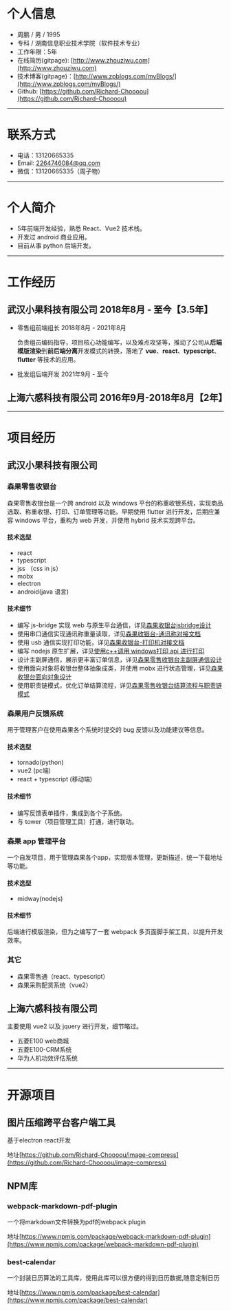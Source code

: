 

# 个人信息

* 周鹏 / 男 / 1995
* 专科 / 湖南信息职业技术学院（软件技术专业）
* 工作年限：5年
* 在线简历(gitpage): [http://www.zhouziwu.com](http://www.zhouziwu.com)
* 技术博客(gitpage)：[http://www.zpblogs.com/myBlogs/](http://www.zpblogs.com/myBlogs/)
* Github: [https://github.com/Richard-Choooou](https://github.com/Richard-Choooou)

---

# 联系方式
* 电话：13120665335
* Email: 2264746084@qq.com
* 微信：13120665335（周子物）

---
# 个人简介
* 5年前端开发经验，熟悉 React、Vue2 技术栈。
* 开发过 android 商业应用。
* 目前从事 python 后端开发。

---
# 工作经历
## 武汉小果科技有限公司 2018年8月 - 至今【3.5年】
* 零售组前端组长 2018年8月 - 2021年8月 

    负责组员编码指导，项目核心功能编写，以及难点攻坚等，推动了公司从**后端模版渲染**到**前后端分离**开发模式的转换，落地了 **vue**、**react**、**typescript**、**flutter** 等技术的应用。
* 批发组后端开发 2021年9月 - 至今
## 上海六感科技有限公司 2016年9月-2018年8月【2年】

---

# 项目经历
## 武汉小果科技有限公司
### 森果零售收银台
森果零售收银台是一个跨 android 以及 windows 平台的称重收银系统，实现商品选取、称重收银、打印、订单管理等功能。早期使用 flutter 进行开发，后期应兼容 windows 平台，重构为 web 开发，并使用 hybrid 技术实现跨平台。
#### 技术选型
* react
* typescript
* jss （css in js）
* mobx
* electron
* android(java 语言)
#### 技术细节
* 编写 js-bridge 实现 web 与原生平台通信，详见[森果收银台jsbridge设计](https://www.zpblogs.com/myBlogs/2021/02/07/%E6%A3%AE%E6%9E%9C%E6%94%B6%E9%93%B6%E5%8F%B0jsbridge%E8%AE%BE%E8%AE%A1)
* 使用串口通信实现通讯称重量读取，详见[森果收银台-通讯称对接文档](https://www.zpblogs.com/myBlogs/2021/01/20/%E9%80%9A%E8%AE%AF%E7%A7%B0%E5%AF%B9%E6%8E%A5%E6%96%87%E6%A1%A3/)
* 使用 usb 通信实现打印功能，详见[森果收银台-打印机对接文档](https://www.zpblogs.com/myBlogs/2021/01/22/%E6%A3%AE%E6%9E%9C%E6%94%B6%E9%93%B6%E5%8F%B0-%E6%89%93%E5%8D%B0%E6%9C%BA%E5%AF%B9%E6%8E%A5%E6%96%87%E6%A1%A3/)
* 编写 nodejs 原生扩展，详见[使用c++调用 windows打印 api 进行打印](https://www.zpblogs.com/myBlogs/2020/06/27/%E4%BD%BF%E7%94%A8-c-%E8%B0%83%E7%94%A8-windows-%E6%89%93%E5%8D%B0-api-%E8%BF%9B%E8%A1%8C%E6%89%93%E5%8D%B0/)
* 设计主副屏通信，展示更丰富订单信息，详见[森果零售收银台主副屏通信设计](https://www.zpblogs.com/myBlogs/2021/08/20/%E6%A3%AE%E6%9E%9C%E9%9B%B6%E5%94%AE%E6%94%B6%E9%93%B6%E5%8F%B0%E5%89%AF%E5%B1%8F%E9%80%9A%E4%BF%A1%E8%AE%BE%E8%AE%A1/)
* 使用面向对象将收银台整体抽象成类，并使用 mobx 进行状态管理，详见[森果收银台面向对象设计](https://www.zpblogs.com/myBlogs/2021/08/23/%E6%A3%AE%E6%9E%9C%E9%9B%B6%E5%94%AE%E6%94%B6%E9%93%B6%E5%8F%B0%E9%9D%A2%E5%90%91%E5%AF%B9%E8%B1%A1%E8%AE%BE%E8%AE%A1)
* 使用职责链模式，优化订单结算流程，详见[森果零售收银台结算流程与职责链模式](https://www.zpblogs.com/myBlogs/2021/08/27/%E6%A3%AE%E6%9E%9C%E9%9B%B6%E5%94%AE%E6%94%B6%E9%93%B6%E5%8F%B0%E7%BB%93%E7%AE%97%E6%B5%81%E7%A8%8B%E4%B8%8E%E8%81%8C%E8%B4%A3%E9%93%BE%E6%A8%A1%E5%BC%8F/)

### 森果用户反馈系统
用于管理客户在使用森果各个系统时提交的 bug 反馈以及功能建议等信息。
#### 技术选型
* tornado(python)
* vue2 (pc端)
* react + typescript (移动端)

#### 技术细节
* 编写反馈表单插件，集成到各个子系统。
* 与 tower（项目管理工具）打通，进行联动。 

### 森果 app 管理平台
一个自发项目，用于管理森果各个app，实现版本管理，更新描述，统一下载地址等功能。
#### 技术选型
* midway(nodejs)

#### 技术细节
后端进行模版渲染，但为之编写了一套 webpack 多页面脚手架工具，以提升开发效率。
### 其它
* 森果零售通（react、typescript）
* 森果采购配货系统（vue2）
## 上海六感科技有限公司
主要使用 vue2 以及 jquery 进行开发，细节略过。
* 五菱E100 web商城
* 五菱E100-CRM系统
* 华为人机功效评估系统

---

# 开源项目

## 图片压缩跨平台客户端工具
基于electron react开发

地址[https://github.com/Richard-Choooou/image-compress](https://github.com/Richard-Choooou/image-compress)

## NPM库
### webpack-markdown-pdf-plugin
一个将markdown文件转换为pdf的webpack plugin

地址[https://www.npmjs.com/package/webpack-markdown-pdf-plugin](https://www.npmjs.com/package/webpack-markdown-pdf-plugin)
### best-calendar
一个封装日历算法的工具库，使用此库可以很方便的得到日历数据,随意定制日历

地址[https://www.npmjs.com/package/best-calendar](https://www.npmjs.com/package/best-calendar)

